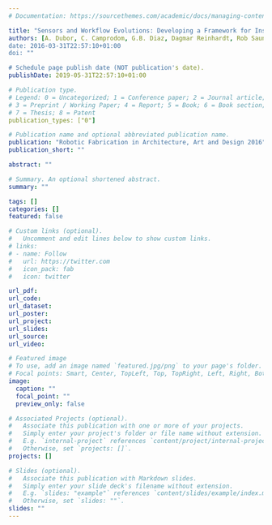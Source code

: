 ```yaml
---
# Documentation: https://sourcethemes.com/academic/docs/managing-content/

title: "Sensors and Workflow Evolutions: Developing a Framework for Instant Robotic Toolpath Revision"
authors: [A. Dubor, C. Camprodom, G.B. Diaz, Dagmar Reinhardt, Rob Saunders, Kate Dunn, Marjo Niemela, Samantha Horlyck, Susana Alarcon-Licona, Dylan Wozniak-O'Connor, Rodney Watt]
date: 2016-03-31T22:57:10+01:00
doi: ""

# Schedule page publish date (NOT publication's date).
publishDate: 2019-05-31T22:57:10+01:00

# Publication type.
# Legend: 0 = Uncategorized; 1 = Conference paper; 2 = Journal article;
# 3 = Preprint / Working Paper; 4 = Report; 5 = Book; 6 = Book section;
# 7 = Thesis; 8 = Patent
publication_types: ["0"]

# Publication name and optional abbreviated publication name.
publication: "Robotic Fabrication in Architecture, Art and Design 2016"
publication_short: ""

abstract: ""

# Summary. An optional shortened abstract.
summary: ""

tags: []
categories: []
featured: false

# Custom links (optional).
#   Uncomment and edit lines below to show custom links.
# links:
# - name: Follow
#   url: https://twitter.com
#   icon_pack: fab
#   icon: twitter

url_pdf:
url_code:
url_dataset:
url_poster:
url_project:
url_slides:
url_source:
url_video:

# Featured image
# To use, add an image named `featured.jpg/png` to your page's folder. 
# Focal points: Smart, Center, TopLeft, Top, TopRight, Left, Right, BottomLeft, Bottom, BottomRight.
image:
  caption: ""
  focal_point: ""
  preview_only: false

# Associated Projects (optional).
#   Associate this publication with one or more of your projects.
#   Simply enter your project's folder or file name without extension.
#   E.g. `internal-project` references `content/project/internal-project/index.md`.
#   Otherwise, set `projects: []`.
projects: []

# Slides (optional).
#   Associate this publication with Markdown slides.
#   Simply enter your slide deck's filename without extension.
#   E.g. `slides: "example"` references `content/slides/example/index.md`.
#   Otherwise, set `slides: ""`.
slides: ""
---
```

